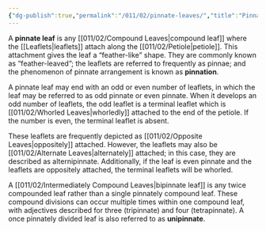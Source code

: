 ```yaml
---
{"dg-publish":true,"permalink":"/011/02/pinnate-leaves/","title":"Pinnately Compound Leaves","tags":["BIOL412"],"noteIcon":"fallback","created":"2024-09-26T13:45:04.115-07:00","updated":"2024-09-26T15:23:11.615-07:00"}
---
```


A **pinnate leaf** is any [[011/02/Compound Leaves\|compound leaf]] where the [[Leaflets\|leaflets]] attach along the [[011/02/Petiole\|petiole]]. This attachment gives the leaf a “feather-like” shape. They are commonly known as “feather-leaved”; the leaflets are referred to frequently as pinnae; and the phenomenon of pinnate arrangement is known as **pinnation**.

A pinnate leaf may end with an odd or even number of leaflets, in which the leaf may be referred to as odd pinnate or even pinnate. When it develops an odd number of leaflets, the odd leaflet is a terminal leaflet which is [[011/02/Whorled Leaves\|whorledly]] attached to the end of the petiole. If the number is even, the terminal leaflet is absent.

These leaflets are frequently depicted as [[011/02/Opposite Leaves\|oppositely]] attached. However, the leaflets may also be [[011/02/Alternate Leaves\|alternately]] attached; in this case, they are described as alternipinnate. Additionally, if the leaf is even pinnate and the leaflets are oppositely attached, the terminal leaflets will be whorled.

A [[011/02/Intermediately Compound Leaves\|bipinnate leaf]] is any twice compounded leaf rather than a single pinnately compound leaf. These compound divisions can occur multiple times within one compound leaf, with adjectives described for three (tripinnate) and four (tetrapinnate). A once pinnately divided leaf is also referred to as **unipinnate**.